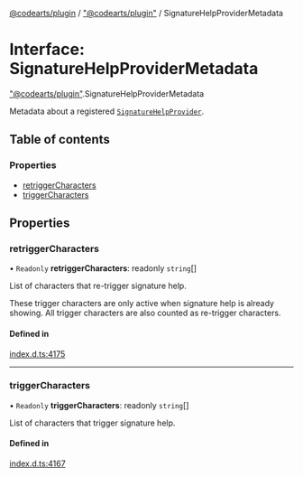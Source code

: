 [@codearts/plugin](../README.md) / ["@codearts/plugin"](../modules/_codearts_plugin_.md) / SignatureHelpProviderMetadata

# Interface: SignatureHelpProviderMetadata

["@codearts/plugin"](../modules/_codearts_plugin_.md).SignatureHelpProviderMetadata

Metadata about a registered [`SignatureHelpProvider`](codearts_plugin_.SignatureHelpProvider.md).

## Table of contents

### Properties

- [retriggerCharacters](codearts_plugin_.SignatureHelpProviderMetadata.md#retriggercharacters)
- [triggerCharacters](codearts_plugin_.SignatureHelpProviderMetadata.md#triggercharacters)

## Properties

### retriggerCharacters

• `Readonly` **retriggerCharacters**: readonly `string`[]

List of characters that re-trigger signature help.

These trigger characters are only active when signature help is already showing. All trigger characters
are also counted as re-trigger characters.

#### Defined in

[index.d.ts:4175](https://github.com/huaweicloud/cloudide-plugin-api/blob/5055bbd/index.d.ts#L4175)

___

### triggerCharacters

• `Readonly` **triggerCharacters**: readonly `string`[]

List of characters that trigger signature help.

#### Defined in

[index.d.ts:4167](https://github.com/huaweicloud/cloudide-plugin-api/blob/5055bbd/index.d.ts#L4167)
